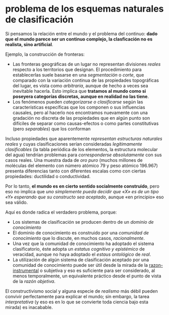 # problema de los esquemas naturales de clasificación

Si pensamos la relación entre el mundo y el problema del continuo: **dado que el mundo parece ser un continuo complejo, la clasficación no es realista, sino artificial**.

Ejemplo, la construcción de fronteras:

* Las fronteras geográficas de un lugar no representan divisiones *reales* respecto a los territorios que designan. El procedimiento para establecerlas suele basarse en una *segmentación* o *corte*, que comparado con la variación continua de las propiedades topográficas del lugar, es vista como *arbitraria*, aunque de hecho a veces sea inevitable hacerla. Esto implica que **tratamos al mundo como si poseyera categorías discretas, aunque en realidad no las tiene**.
* Los fenómenos pueden *categorizarse o clasificarse* según las características específicas que los componen o sus influencias causales, pero al hacerlo nos encontramos nuevamente con una gradación no discreta de las propiedades que en algún punto son difíciles de separar como causas-efectos o como partes constitutivas (pero *separables*) que los conforman

Incluso propiedades que aparentemente *representan estructuras naturales reales* y cuyas clasificaciones serían consideradas *legítimamente clasificables* (la tabla periódica de los elementos, la estructura molecular del agua) tendrían problemas para *corresponderse absolutamente* con sus casos reales. Una muestra dada de *oro puro* (muchos millones de moléculas del elemento con número atómico 79 y peso atómico 196.967) presenta diferencias tanto con diferentes escalas como con ciertas propiedades: ductilidad o conductividad.

Por lo tanto, **el mundo es en cierto sentido socialmente construido**, pero eso no implica que *uno simplemente pueda decidir que «X» es de un tipo «Y» esperando que su constructo sea aceptado*, aunque «en principio» eso sea válido.

Aquí es donde radica el verdadero problema, porque:

* Los sistemas de clasificación se producen dentro de un *dominio de conocimiento*
* El dominio de conocimiento es construido por una *comunidad de conocimiento* que lo discute, en muchos casos, *racionalmente*.
* Una vez que la comunidad de conocimiento ha adoptado el sistema clasificatorio, éste adopta un *estatus cognitivo y epistémico* de veracidad, aunque no haya adoptado el *estaus ontológico* de *real*.
* La utilización de algún sistema de clasificación aceptado por una comunidad de conocimiento puede ser útil desde la mirada de la [razon-instrumental](razon-instrumental.md) o subjetiva y eso es suficiente para ser considerado, al menos temporalmente, un equivalente práctico desde el punto de vista de la *razón objetiva*.

El constructivismo social y alguna especie de *realismo* más débil pueden convivir perfectamente para explicar el mundo; sin embargo, la tarea *interpretativa* (y eso es en lo que se convierte toda ciencia bajo esta mirada) es inacabable.
